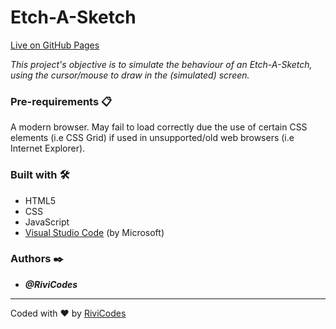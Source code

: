 # Etch-A-Sketch

[Live on GitHub Pages](https://rivicodes.github.io/etch-a-sketch/)

_This project's objective is to simulate the behaviour of an Etch-A-Sketch, using the cursor/mouse to draw in the (simulated) screen._

### Pre-requirements 📋

A modern browser. May fail to load correctly due the use of certain CSS elements (i.e CSS Grid) if used in unsupported/old web browsers (i.e Internet Explorer).

### Built with 🛠️

* HTML5
* CSS
* JavaScript
* [Visual Studio Code](https://code.visualstudio.com/) (by Microsoft)

### Authors ✒️

* ***@RiviCodes***

---

Coded with ❤️ by [RiviCodes](https://github.com/RiviCodes)